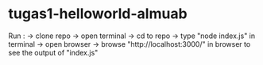 # tugas1-helloworld-almuab

Run :
-> clone repo 
-> open terminal 
-> cd to repo
-> type "node index.js" in terminal
-> open browser
-> browse "http://localhost:3000/" in browser to see the output of "index.js"  
